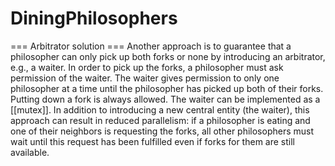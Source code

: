 # DiningPhilosophers

=== Arbitrator solution ===
Another approach is to guarantee that a philosopher can only pick up both forks or none by introducing an arbitrator, e.g., a waiter. In order to pick up the forks, a philosopher must ask permission of the waiter. The waiter gives permission to only one philosopher at a time until the philosopher has picked up both of their forks. Putting down a fork is always allowed. The waiter can be implemented as a [[mutex]].
In addition to introducing a new central entity (the waiter), this approach can result in reduced parallelism: if a philosopher is eating and one of their neighbors is requesting the forks, all other philosophers must wait until this request has been fulfilled even if forks for them are still available.
